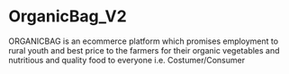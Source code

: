 # OrganicBag_V2
ORGANICBAG is an ecommerce platform which promises employment to rural youth and best price to the farmers for their organic vegetables and nutritious and quality food to everyone i.e. Costumer/Consumer


